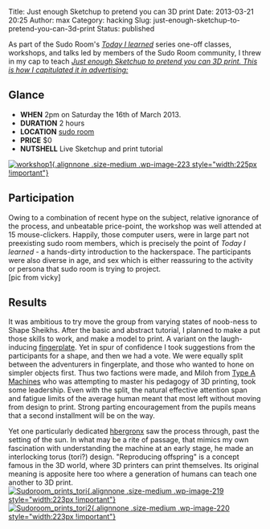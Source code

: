 Title: Just enough Sketchup to pretend you can 3D print
Date: 2013-03-21 20:25
Author: max
Category: hacking
Slug: just-enough-sketchup-to-pretend-you-can-3d-print
Status: published

As part of the Sudo Room's [*Today I learned*](https://sudoroom.org/wiki/Today_I_Learned) series one-off classes, workshops, and talks led by members of the Sudo Room community, I threw in my cap to teach *[Just enough Sketchup to pretend you can 3D print. This is how I capitulated it in advertising:  
](https://sudoroom.org/wiki/Just_enough_Sketch-up_to_pretend_you_can_3d_model)*

Glance
------

-   **WHEN** 2pm on Saturday the 16th of March 2013.
-   **DURATION** 2 hours
-   **LOCATION** [sudo room](https://sudoroom.org/wiki/Getting_there "Getting there")
-   **PRICE** \$0
-   **NUTSHELL** Live Sketchup and print tutorial

[![]({static}/images/uploads/2013/03/workshop1-e1363716962353.jpg "workshop1"){.alignnone .size-medium .wp-image-223 style="width:225px !important"}]({static}/images/uploads/2013/03/workshop1.jpg)

Participation
-------------

Owing to a combination of recent hype on the subject, relative ignorance of the process, and unbeatable price-point, the workshop was well attended at 15 mouse-clickers. Happily, those computer users, were in large part not preexisting sudo room members, which is precisely the point of *Today I learned* - a hands-dirty introduction to the hackerspace. The participants were also diverse in age, and sex which is either reassuring to the activity or persona that sudo room is trying to project.  
\[pic from vicky\]

Results
-------

It was ambitious to try move the group from varying states of noob-ness to Shape Sheikhs. After the basic and abstract tutorial, I planned to make a put those skills to work, and make a model to print. A variant on the laugh-inducing [fingerplate](http://www.thingiverse.com/image:142834). Yet in spur of confidence I took suggestions from the participants for a shape, and then we had a vote. We were equally split between the adventurers in fingerplate, and those who wanted to hone on simpler objects first. Thus two factions were made, and Miloh from [Type A Machines](http://typeamachines.com/) who was attempting to master his pedagogy of 3D printing, took some leadership. Even with the split, the natural effective attention span and fatigue limits of the average human meant that most left without moving from design to print. Strong parting encouragement from the pupils means that a second installment will be on the way.

Yet one particularly dedicated [hbergronx](https://twitter.com/hbergeronx) saw the process through, past the setting of the sun. In what may be a rite of passage, that mimics my own fascination with understanding the machine at an early stage, he made an interlocking torus (tori?) design. "Reproducing offspring" is a concept famous in the 3D world, where 3D printers can print themselves. Its original meaning is apposite here too where a generation of humans can teach one another to 3D print.  
[![]({static}/images/uploads/2013/03/Sudoroom_prints_tori.jpg "Sudoroom_prints_tori"){.alignnone .size-medium .wp-image-219 style="width:223px !important"}]({static}/images/uploads/2013/03/Sudoroom_prints_tori.jpg)  
[![]({static}/images/uploads/2013/03/Sudoroom_prints_tori2.jpg "Sudoroom_prints_tori2"){.alignnone .size-medium .wp-image-220 style="width:223px !important"}]({static}/images/uploads/2013/03/Sudoroom_prints_tori2.jpg)

